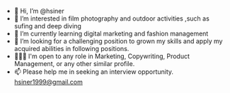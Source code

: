 - 👋 Hi, I’m @hsiner
- 👀 I’m interested in film photography and outdoor activities ,such as sufing and deep diving
- 🌱 I’m currently learning digital marketing and fashion management
- 💞️ I’m looking for a challenging position to grown my skills and apply my acquired abilities in following positions.
- 👩🏽‍🎓 I'm open to any role in Marketing, Copywriting, Product Management, or any other similar profile. 
- 📫 Please help me in seeking an interview opportunity. hsiner1999@gmail.com

<!---
hsiner/hsiner is a ✨ special ✨ repository because its `README.md` (this file) appears on your GitHub profile.
You can click the Preview link to take a look at your changes.
--->
